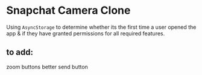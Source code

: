 # Snapchat Camera Clone

Using `AsyncStorage` to determine whether its the first time a user opened the app & if they have granted permissions for all required features.

## to add:

zoom buttons
better send button
